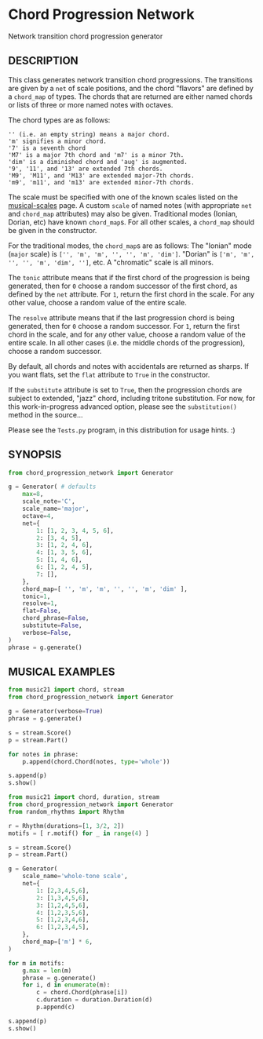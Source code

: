 # Chord Progression Network
Network transition chord progression generator

## DESCRIPTION

This class generates network transition chord progressions. The transitions are given by a `net` of scale positions, and the chord "flavors" are defined by a `chord_map` of types. The chords that are returned are either named chords or lists of three or more named notes with octaves.

The chord types are as follows:
```
'' (i.e. an empty string) means a major chord.
'm' signifies a minor chord.
'7' is a seventh chord
'M7' is a major 7th chord and 'm7' is a minor 7th.
'dim' is a diminished chord and 'aug' is augmented.
'9', '11', and '13' are extended 7th chords.
'M9', 'M11', and 'M13' are extended major-7th chords.
'm9', 'm11', and 'm13' are extended minor-7th chords.
```

The scale must be specified with one of the known scales listed on the [musical-scales](https://pypi.org/project/musical-scales/) page. A custom `scale` of named notes (with appropriate `net` and `chord_map` attributes) may also be given. Traditional modes (Ionian, Dorian, etc) have known `chord_map`s. For all other scales, a `chord_map` should be given in the constructor.

For the traditional modes, the `chord_map`s are as follows: The "Ionian" mode (`major` scale) is `['', 'm', 'm', '', '', 'm', 'dim']`. "Dorian" is `['m', 'm', '', '', 'm', 'dim', '']`, etc. A "chromatic" scale is all minors.

The `tonic` attribute means that if the first chord of the progression is being generated, then for `0` choose a random successor of the first chord, as defined by the `net` attribute. For `1`, return the first chord in the scale. For any other value, choose a random value of the entire scale.

The `resolve` attribute means that if the last progression chord is being generated, then for `0` choose a random successor. For `1`, return the first chord in the scale, and for any other value, choose a random value of the entire scale. In all other cases (i.e. the middle chords of the progression), choose a random successor.

By default, all chords and notes with accidentals are returned as sharps. If you want flats, set the `flat` attribute to `True` in the constructor.

If the `substitute` attribute is set to `True`, then the progression chords are subject to extended, "jazz" chord, including tritone substitution. For now, for this work-in-progress advanced option, please see the `substitution()` method in the source...

Please see the `Tests.py` program, in this distribution for usage hints. :)

## SYNOPSIS
```python
from chord_progression_network import Generator

g = Generator( # defaults
    max=8,
    scale_note='C',
    scale_name='major',
    octave=4,
    net={
        1: [1, 2, 3, 4, 5, 6],
        2: [3, 4, 5],
        3: [1, 2, 4, 6],
        4: [1, 3, 5, 6],
        5: [1, 4, 6],
        6: [1, 2, 4, 5],
        7: [],
    },
    chord_map=[ '', 'm', 'm', '', '', 'm', 'dim' ],
    tonic=1,
    resolve=1,
    flat=False,
    chord_phrase=False,
    substitute=False,
    verbose=False,
)
phrase = g.generate()
```

## MUSICAL EXAMPLES
```python
from music21 import chord, stream
from chord_progression_network import Generator

g = Generator(verbose=True)
phrase = g.generate()

s = stream.Score()
p = stream.Part()

for notes in phrase:
    p.append(chord.Chord(notes, type='whole'))

s.append(p)
s.show()
```

```python
from music21 import chord, duration, stream
from chord_progression_network import Generator
from random_rhythms import Rhythm

r = Rhythm(durations=[1, 3/2, 2])
motifs = [ r.motif() for _ in range(4) ]

s = stream.Score()
p = stream.Part()

g = Generator(
    scale_name='whole-tone scale',
    net={
        1: [2,3,4,5,6],
        2: [1,3,4,5,6],
        3: [1,2,4,5,6],
        4: [1,2,3,5,6],
        5: [1,2,3,4,6],
        6: [1,2,3,4,5],
    },
    chord_map=['m'] * 6,
)

for m in motifs:
    g.max = len(m)
    phrase = g.generate()
    for i, d in enumerate(m):
        c = chord.Chord(phrase[i])
        c.duration = duration.Duration(d)
        p.append(c)

s.append(p)
s.show()
```